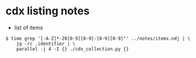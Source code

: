 # cdx listing notes

* list of items

```shell
$ time grep '[-A-Z]*-20[0-9][0-9]-[0-9][0-9]"' ../notes/items.ndj | \
    jq -rc .identifier | \
    parallel -j 4 -I {} ./cdx_collection.py {}
```

